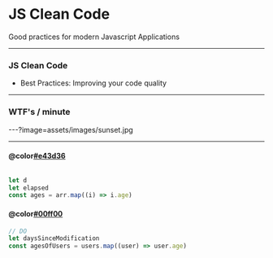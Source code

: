 # JS Clean Code 

Good practices for modern Javascript Applications

---

### JS Clean Code

- Best Practices: Improving your code quality

---

### WTF's / minute

---?image=assets/images/sunset.jpg

---

#### @color[#e43d36](DON'T)
```javascript

let d
let elapsed
const ages = arr.map((i) => i.age)
```


#### @color[#00ff00](DO)
```javascript
// DO
let daysSinceModification
const agesOfUsers = users.map((user) => user.age)
```

